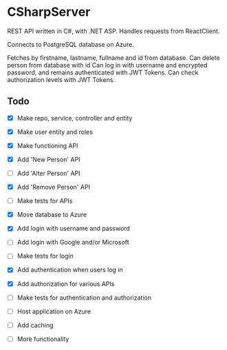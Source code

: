 # CSharpServer

REST API written in C#, with .NET ASP. Handles requests from ReactClient.

Connects to PostgreSQL database on Azure.

Fetches by firstname, lastname, fullname and id from database.
Can delete person from database with id
Can log in with username and encrypted password, and remains authenticated with JWT Tokens.
Can check authorization levels with JWT Tokens.

## Todo
- [x] Make repo, service, controller and entity
- [x] Make user entity and roles
      
- [x] Make functioning API
- [x] Add 'New Person' API
- [ ] Add 'Alter Person' API
- [x] Add 'Remove Person' API
- [ ] Make tests for APIs

- [x] Move database to Azure

- [x] Add login with username and password
- [ ] Add login with Google and/or Microsoft
- [ ] Make tests for login

- [x] Add authentication when users log in
- [x] Add authorization for various APIs
- [ ] Make tests for authentication and authorization

- [ ] Host application on Azure

- [ ] Add caching

- [ ] More functionality
